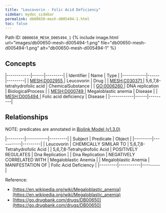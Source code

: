 ```yaml
---
title: "Leucovorin - Folic Acid Deficiency"
sidebar: mydoc_sidebar
permalink: db00650-mesh-d005494-1.html
toc: false 
---
```



Path ID: `DB00650_MESH_D005494_1`
{% include image.html url="images/db00650-mesh-d005494-1.png" file="db00650-mesh-d005494-1.png" alt="db00650-mesh-d005494-1" %}

## Concepts

|------------|------|---------|
| Identifier | Name | Type    |
|------------|------|---------|
| <a href="https://identifiers.org/MESH:D002955">MESH:D002955 </a> | Leucovorin | Drug |
| <a href="https://identifiers.org/MESH:C030371">MESH:C030371 </a> | 5,6,7,8-tetrahydrofolic acid | ChemicalSubstance |
| <a href="https://identifiers.org/GO:0006260">GO:0006260 </a> | DNA replication | BiologicalProcess |
| <a href="https://identifiers.org/MESH:D000749">MESH:D000749 </a> | Megaloblastic anemia | Disease |
| <a href="https://identifiers.org/MESH:D005494">MESH:D005494 </a> | Folic acid deficiency | Disease |
|------------|------|---------|

## Relationships


NOTE: predicates are annotated in <a href="https://github.com/biolink/biolink-model/releases/tag/v1.3.0">Biolink Model (v1.3.0)</a>

|---------|-----------|---------|
| Subject | Predicate | Object  |
|---------|-----------|---------|
| Leucovorin | CHEMICALLY SIMILAR TO | 5,6,7,8-Tetrahydrofolic Acid |
| 5,6,7,8-Tetrahydrofolic Acid | POSITIVELY REGULATES | Dna Replication |
| Dna Replication | NEGATIVELY CORRELATED WITH | Megaloblastic Anemia |
| Megaloblastic Anemia | MANIFESTATION OF | Folic Acid Deficiency |
|---------|-----------|---------|

Reference: 
  - [https://en.wikipedia.org/wiki/Megaloblastic_anemia](https://en.wikipedia.org/wiki/Megaloblastic_anemia)
  - [https://go.drugbank.com/drugs/DB00650](https://go.drugbank.com/drugs/DB00650)
